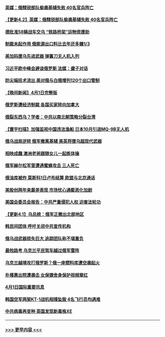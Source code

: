 #### [英媒：俄精锐部队偷袭基辅失败 40名官兵阵亡](../pages/prog202/a103390040.md?t=04021851) 
#### [【更新4.2】英媒：俄精锐部队偷袭基辅失败 40名官兵阵亡](../pages/prog202/a103390009.md?t=04021851) 
#### [德批准58辆战车交乌 “铁路桥梁”运物资援助](../pages/prog202/a103390023.md?t=04021851) 
#### [制裁未起作用 俄能源出口料比去年还多赚1/3](../pages/prog202/a103390012.md?t=04021851) 
#### [美加码援乌先进武器 弹簧刀无人机入列](../pages/prog202/a103389995.md?t=04021851) 
#### [习近平欧中峰会避谈俄罗斯 法媒：聋子对话](../pages/prog202/a103389987.md?t=04021851) 
#### [防尖端技术流出 美对俄与白俄增列120个出口管制](../pages/prog202/a103389951.md?t=04021851) 
#### [【晚间新闻】4月1日完整版](../pages/prog202/a103389792.md?t=04021851) 
#### [俄罗斯遭经济制裁 各国买家转向加拿大](../pages/prog202/a103389706.md?t=04021851) 
#### [俄裂东西乌？学者：中共以南北朝策略分裂台湾](../pages/prog202/a103389820.md?t=04021851) 
#### [【寰宇扫描】加强监视中国违法渔船 日本10月引进MQ-9B无人机](../pages/prog202/a103389827.md?t=04021851) 
#### [俄乌战局逆转 俄军撤离基辅 美英将援乌超现代武器](../pages/prog202/a103389785.md?t=04021851) 
#### [相映成趣 澳洲老爸跟随女儿一起练体操](../pages/prog202/a103389651.md?t=04021851) 
#### [俄军赫尔松军营遭遇蜜蜂攻击 三人死亡](../pages/prog202/a103389205.md?t=04021851) 
#### [俄油库被炸 莫斯科1日卢布结算 欧盟与北京通话](../pages/prog202/a103389523.md?t=04021851) 
#### [美股创两年来最差表现 市场忧心通膨恶化加剧](../pages/prog202/a103389525.md?t=04021851) 
#### [美国会委员会报告：中共严重侵犯人权 迫害法轮功](../pages/prog202/a103389516.md?t=04021851) 
#### [【更新4.1】乌总统：俄军正撤出北部地区](../pages/prog202/a103389071.md?t=04021851) 
#### [韩民间团体 呼吁关闭中共宣传机构](../pages/prog202/a103389327.md?t=04021851) 
#### [俄乌战武器损失巨大 追踪团队称不堪重负](../pages/prog202/a103389229.md?t=04021851) 
#### [最险路考 乌克兰平民驾车越过俄军雷阵](../pages/prog202/a103389218.md?t=04021851) 
#### [乌克兰越境攻打俄罗斯？俄一座燃料库遭空袭起火](../pages/prog202/a103389121.md?t=04021851) 
#### [朴槿惠出院遭袭击 女保镖舍身保护视频窜红](../pages/prog202/a103389098.md?t=04021851) 
#### [4月1日国际重要讯息](../pages/prog202/a103389109.md?t=04021851) 
#### [韩国空军两架KT-1战机相撞坠毁 4名飞行员均遇难](../pages/prog202/a103389078.md?t=04021851) 
#### [中共病毒再变种 英国发现新毒株XE](../pages/prog202/a103388913.md?t=04021851) 

----
#### [ >>> 更早内容 <<< ](../indexes/prog202-earlier.md)
